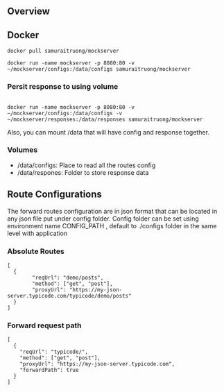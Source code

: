 ## Overview


## Docker
```
docker pull samuraitruong/mockserver

docker run -name mockserver -p 8080:80 -v ~/mockserver/configs:/data/configs samuraitruong/mockserver

```
### Persit response to using volume

```

docker run -name mockserver -p 8080:80 -v ~/mockserver/configs:/data/configs -v ~/mockserver/responses:/data/responses samuraitruong/mockserver

```


Also, you can mount /data that will have config and response together.


### Volumes
- /data/configs: Place to read all the routes config
- /data/respones: Folder to store response data



## Route Configurations

The forward routes configuration are in json format that can be located in any json file put under config folder. 
Config folder can be set using environment name CONFIG_PATH , default to ./configs folder in the same level with application

### Absolute Routes 
```
[
  {
        "reqUrl": "demo/posts",
        "method": ["get", "post"],
        "proxyUrl": "https://my-json-server.typicode.com/typicode/demo/posts"
  }
]
```

### Forward request path

```
[
  {
    "reqUrl": "typicode/",
    "method": ["get", "post"],
    "proxyUrl": "https://my-json-server.typicode.com",
    "forwardPath": true
  }
]

````

